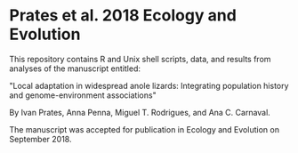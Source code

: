 # Prates et al. 2018 Ecology and Evolution

This repository contains R and Unix shell scripts, data, and results from analyses of the manuscript entitled:

"Local adaptation in widespread anole lizards: Integrating population history and genome-environment associations"

By Ivan Prates, Anna Penna, Miguel T. Rodrigues, and Ana C. Carnaval.

The manuscript was accepted for publication in Ecology and Evolution on September 2018.
